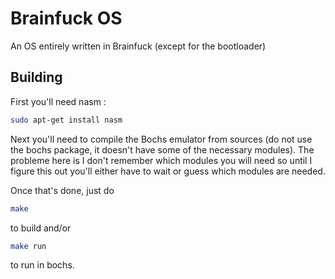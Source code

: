 
# Brainfuck OS

An OS entirely written in Brainfuck (except for the bootloader)

## Building

First you'll need nasm :
```bash
sudo apt-get install nasm
```
Next you'll need to compile the Bochs emulator from sources (do not use the bochs package, it doesn't have some of the necessary modules).
The probleme here is I don't remember which modules you will need so until I figure this out you'll either have to wait or guess which modules are needed.

Once that's done, just do

```bash
make
```

to build and/or

```bash
make run
```
to run in bochs.
